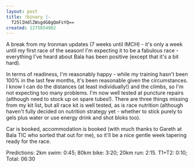 ```yaml
---
layout: post
title: !binary |-
  T25lIHdlZWsgdG8gQmFsYQ==
created: 1275854902
---
```

A break from my Ironman updates (7 weeks until IMCH) - it's only a week until my first race of the season! I'm expecting it to be a fabulous race - everything I've heard about Bala has been positive (except that it's a bit hard). 

In terms of readiness, I'm reasonably happy - while my training hasn't been 100% in the last few months, it's been reasonable given the circumstances. I know I can do the distances (at least individually!) and the climbs, so I'm not expecting too many problems. I'm now well tested at puncture repairs (although need to stock up on spare tubes!). There are three things missing from my kit list, but all race kit is well tested, as is race nutrition (although haven't fully decided on nutrition strategy yet - whether to stick purely to gels plus water or use energy drink and shot bloks too). 

Car is booked, accommodation is booked (with much thanks to Gareth at Bala TIC who sorted that out for me), so it'll be a nice gentle week tapering ready for the race. 

Predictions: 2km swim: 0:45; 80km bike: 3:20; 20km run: 2:15. T1+T2: 0:10; Total: 06:30
